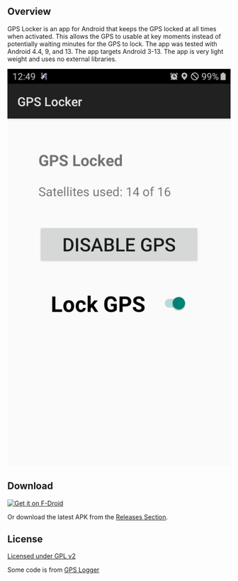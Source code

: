 ## Overview

GPS Locker is an app for Android that keeps the GPS locked at all times when activated. This allows the GPS to usable at key moments instead of potentially waiting minutes for the GPS to lock. The app was tested with Android 4.4, 9, and 13. The app targets Android 3-13. The app is very light weight and uses no external libraries.

![Screenshot](metadata/en-US/images/phoneScreenshots/1.png)

## Download

[<img src="https://fdroid.gitlab.io/artwork/badge/get-it-on.png"
     alt="Get it on F-Droid"
     height="80">](https://f-droid.org/packages/com.github.mrrar.gps_locker/)

Or download the latest APK from the [Releases Section](https://github.com/MrRar/gps_locker/releases/latest).

## License

[Licensed under GPL v2](LICENSE.md)

Some code is from [GPS Logger](https://github.com/mendhak/gpslogger)
